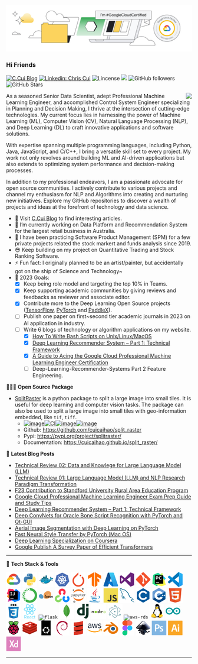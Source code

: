 <img src="Professional_Linkedin@2x.jpg">

### Hi Friends  <img src="https://raw.githubusercontent.com/TheDudeThatCode/TheDudeThatCode/master/Assets/Hi.gif" width=14 height=14>

[![C.Cui Blog](https://img.shields.io/badge/C.Cui%20Blog-Live-blue)](https://cuicaihao.com/)
[![Linkedin: Chris Cui](https://img.shields.io/badge/-Caihao%20Cui-blue?style=flat-square&logo=Linkedin&logoColor=white&link=https://www.linkedin.com/in/caihao-cui/)](https://www.linkedin.com/in/caihao-cui/)
![Lincense](https://img.shields.io/github/license/cuicaihao/cuicaihao?color=blue)
![](https://img.shields.io/github/last-commit/cuicaihao/cuicaihao?color=blue)
![GitHub followers](https://img.shields.io/github/followers/cuicaihao?label=Follow&style=social)
![GitHub Stars](https://img.shields.io/github/stars/cuicaihao?affiliations=OWNER&style=social)
 
<img align="right" src="https://github-readme-stats.vercel.app/api?username=cuicaihao&show_icons=true&icon_color=0366d6&text_color=24292e&bg_color=ffffff&hide_title=true&card_width=300" />

As a seasoned Senior Data Scientist, adept Professional Machine Learning Engineer, and accomplished Control System Engineer specializing in Planning and Decision Making, I thrive at the intersection of cutting-edge technologies. My current focus lies in harnessing the power of Machine Learning (ML), Computer Vision (CV), Natural Language Processing (NLP), and Deep Learning (DL) to craft innovative applications and software solutions.

With expertise spanning multiple programming languages, including Python, Java, JavaScript, and C/C++, I bring a versatile skill set to every project. My work not only revolves around building ML and AI-driven applications but also extends to optimizing system performance and decision-making processes.

In addition to my professional endeavors, I am a passionate advocate for open source communities. I actively contribute to various projects and channel my enthusiasm for NLP and Algorithms into creating and nurturing new initiatives. Explore my GitHub repositories to discover a wealth of projects and ideas at the forefront of technology and data science.

- 📝 Visit [C.Cui Blog](https://cuicaihao.com/) to find interesting articles.
- 🔭 I’m currently working on Data Platform and Recommendation System for the largest retail business in Australia.
- 🌱 I have been practicing Software Product Management (SPM) for a few private projects related the stock markert and funds analysis since 2019.
- 😎 Keep building on my project on Quantitative Trading and Stock Ranking Software.
- ⚡ Fun fact: I originally planned to be an artist/painter, but accidentally got on the ship of Science and Technology~
- 🤔 2023 Goals:
  - [X] Keep being role model and targeting the top 10% in Teams. 
  - [X] Keep supporting academic communities by giving reviews and feedbacks as reviewer and associate editor.
  - [X] Contribute more to the Deep Learning Open Source projects ([TensorFlow](https://github.com/tensorflow), [PyTorch](https://github.com/pytorch) and [PaddleX](https://github.com/PaddlePaddle)).
  - [ ] Publish one paper on first~second tier academic journals in 2023 on AI application in industry.
  - [ ] Write 6 blogs of technology or algorithm applications on my website.
    - [X] [How To Write Bash Scripts on Unix/Linux/MacOS](https://cuicaihao.com/learn-how-to-write-bash-scripts-on-unix-linux/)
    - [X] [Deep Learning Recommender System – Part 1: Technical Framework](https://cuicaihao.com/2022/06/26/deep-learning-recommender-systems-part-1-technical-framework/)
    - [X] [A Guide to Acing the Google Cloud Professional Machine Learning Engineer Certification](https://cuicaihao.com/2023/09/03/a-guide-to-acing-the-google-cloud-professional-machine-learning-engineer-certification/)
    - [ ] Deep-Learning-Recommender-Systems Part 2 Feature Engineering.

👨🏻‍💻 **Open Source Package**
- [SplitRaster](https://pypi.org/project/splitraster/) is a python package to split a large image into small tiles. It is useful for deep learning and computer vision tasks. The package can also be used to split a large image into small tiles with geo-information embedded, like `tif`, `tiff`. 
  - [![image](https://img.shields.io/pypi/v/splitraster?color=g)](https://python.org/pypi/splitraster)[![CI](https://img.shields.io/github/actions/workflow/status/cuicaihao/split_raster/python-app.yml?branch=master)](https://github.com/cuicaihao/split_raster/actions/workflows/python-app.yml)[![image](https://img.shields.io/pypi/dm/splitraster?color=blue)](https://python.org/pypi/splitraster)[![image](https://img.shields.io/github/license/cuicaihao/split_raster?color=blue)](https://python.org/pypi/splitraster)
  - Github: https://github.com/cuicaihao/split_raster
  - Pypi: https://pypi.org/project/splitraster/
  - Documentation:  https://cuicaihao.github.io/split_raster/ 

📕 **Latest Blog Posts**
<!-- BLOG:START -->
- [Technical Review 02: Data and Knowlege for Large Language Model &lpar;LLM&rpar;](https://cuicaihao.com/2023/10/30/technical-review-data-and-knowlege-for-large-language-model-llm/)
- [Technical Review 01: Large Language Model &lpar;LLM&rpar; and NLP Research Paradigm Transformation](https://cuicaihao.com/2023/10/30/technical-review-large-language-model-llm-and-nlp-research-paradigm-transformation/)
- [F23 Contribution to Standford University Rural Area Education Program](https://cuicaihao.com/2023/10/26/f23-contribution-to-standford-university-rural-area-education-program/)
- [Google Cloud Professional Machine Learning Engineer Exam Prep Guide and Study Tips](https://cuicaihao.com/2023/09/03/a-guide-to-acing-the-google-cloud-professional-machine-learning-engineer-certification/)
- [Deep Learning Recommender System – Part 1: Technical Framework](https://cuicaihao.com/2022/06/26/deep-learning-recommender-systems-part-1-technical-framework/)
- [Deep ConvNets for Oracle Bone Script Recognition with PyTorch and Qt-GUI](https://cuicaihao.com/2022/04/03/deep-convnets-for-oracle-bone-script-recognition-with-pytorch-and-qt-gui/)
- [Aerial Image Segmentation with Deep Learning on PyTorch](https://cuicaihao.com/2021/08/12/aerial-image-segmentation-with-deep-learning-on-pytorch/)
- [Fast Neural Style Transfer by PyTorch &lpar;Mac OS&rpar;](https://cuicaihao.com/2021/01/31/fast-neural-style-transfer-by-pytorch-mac-os-2/)
- [Deep Learning Specialization on Coursera](https://cuicaihao.com/2021/01/28/deep-learning-specialization-on-coursera/)
- [Google Publish A Survey Paper of Efficient Transformers](https://cuicaihao.com/2020/09/27/google-publish-a-survey-paper-of-efficient-transformers/)
<!-- BLOG:END -->
--- 
 
📖 **Tech Stack & Tools** 

<code><img height="40" src="https://raw.githubusercontent.com/devicons/devicon/master/icons/googlecloud/googlecloud-original.svg" title="googlecloud"></code> 
<code><img height="40" src="https://raw.githubusercontent.com/devicons/devicon/master/icons/python/python-original.svg" title="python"></code>
<code><img height="40" src="https://raw.githubusercontent.com/devicons/devicon/master/icons/docker/docker-original.svg" title="docker"></code>
<code><img height="40" src="https://raw.githubusercontent.com/devicons/devicon/master/icons/kubernetes/kubernetes-plain.svg" title="kubernetes"></code>
<code><img height="40" src="https://raw.githubusercontent.com/devicons/devicon/master/icons/pytorch/pytorch-original.svg" title="pytorch"></code>
<code><img height="40" src="https://raw.githubusercontent.com/devicons/devicon/master/icons/tensorflow/tensorflow-original.svg" title="tensorflow"></code>
<code><img height="40" src="https://raw.githubusercontent.com/devicons/devicon/master/icons/azure/azure-original.svg" title="azure"></code>
<code><img height="40" src="https://raw.githubusercontent.com/devicons/devicon/master/icons/visualstudio/visualstudio-plain.svg" title="visualstudio"></code>
<code><img height="40" src="https://raw.githubusercontent.com/devicons/devicon/master/icons/git/git-original.svg" title="git"></code>
<code><img height="40" src="https://raw.githubusercontent.com/devicons/devicon/master/icons/pycharm/pycharm-original.svg" title="pycharm"></code>
<code><img height="40" src="https://raw.githubusercontent.com/devicons/devicon/master/icons/vscode/vscode-original.svg" title="vscode"></code>
<code><img height="40" src="https://raw.githubusercontent.com/devicons/devicon/master/icons/intellij/intellij-original.svg" title="intellij"></code> 
<code><img height="40" src="https://raw.githubusercontent.com/devicons/devicon/master/icons/anaconda/anaconda-original.svg" title="anaconda"></code>
<code><img height="40" src="https://raw.githubusercontent.com/github/explore/80688e429a7d4ef2fca1e82350fe8e3517d3494d/topics/scikit-learn/scikit-learn.png" title="sklearn"></code>
<code><img height="40" src="https://raw.githubusercontent.com/devicons/devicon/master/icons/opencv/opencv-original.svg" title="opencv"></code>
<code><img height="40" src="https://raw.githubusercontent.com/devicons/devicon/master/icons/jupyter/jupyter-original-wordmark.svg" title="jupyter"></code>
<code><img height="40" src="https://raw.githubusercontent.com/devicons/devicon/master/icons/java/java-original.svg" title="java"></code>
<code><img height="40" src="https://raw.githubusercontent.com/devicons/devicon/master/icons/javascript/javascript-original.svg" title="javascript"></code>
<code><img height="40" src="https://raw.githubusercontent.com/devicons/devicon/master/icons/mysql/mysql-original.svg" title="mysql"></code>
<code><img height="40" src="https://raw.githubusercontent.com/devicons/devicon/master/icons/c/c-plain.svg" title="C"></code>
<code><img height="40" src="https://raw.githubusercontent.com/devicons/devicon/master/icons/cplusplus/cplusplus-original.svg" title="C++"></code>
<code><img height="40" src="https://raw.githubusercontent.com/devicons/devicon/master/icons/html5/html5-original.svg" title="html5"></code>
<code><img height="40" src="https://raw.githubusercontent.com/devicons/devicon/master/icons/css3/css3-original-wordmark.svg" title="css3"></code>
<code><img height="40" src="https://raw.githubusercontent.com/devicons/devicon/master/icons/react/react-original-wordmark.svg" title="react"></code>
<code><img height="40" src="https://www.vectorlogo.zone/logos/pocoo_flask/pocoo_flask-icon.svg" title="flask"></code>
<code><img height="40" src="https://raw.githubusercontent.com/devicons/devicon/master/icons/mongodb/mongodb-original.svg" title="mongodb"></code>
<code><img height="40" src="https://raw.githubusercontent.com/devicons/devicon/master/icons/django/django-plain.svg" title="django"></code>
<code><img height="40" src="https://raw.githubusercontent.com/devicons/devicon/master/icons/nodejs/nodejs-original-wordmark.svg" title="node.js"></code>
<code><img height="40" src="https://raw.githubusercontent.com/devicons/devicon/master/icons/electron/electron-original.svg" title="electron"></code> 
<code><img height="40" src="https://cdn.worldvectorlogo.com/logos/aws-rds.svg" title="aws-rds"></code>
<code><img height="40" src="https://raw.githubusercontent.com/devicons/devicon/master/icons/linux/linux-original.svg" title="linux"></code>
<code><img height="40" src="https://raw.githubusercontent.com/devicons/devicon/master/icons/arduino/arduino-original.svg" title="arduino"></code>
<code><img height="40" src="https://raw.githubusercontent.com/devicons/devicon/master/icons/raspberrypi/raspberrypi-original.svg" title="raspberrypi"></code>
<code><img height="40" src="https://raw.githubusercontent.com/devicons/devicon/master/icons/redis/redis-original.svg" title="redis"></code>
<code><img height="40" src="https://raw.githubusercontent.com/devicons/devicon/master/icons/ubuntu/ubuntu-plain.svg" title="ubuntu"></code>
<code><img height="40" src="https://raw.githubusercontent.com/devicons/devicon/master/icons/debian/debian-original.svg" title="debian"></code>
<code><img height="40" src="https://raw.githubusercontent.com/devicons/devicon/master/icons/scala/scala-original.svg" title="scala"></code>
<code><img height="40" src="https://raw.githubusercontent.com/devicons/devicon/master/icons/amazonwebservices/amazonwebservices-original-wordmark.svg" title="aws"></code>
<code><img height="40" src="https://raw.githubusercontent.com/devicons/devicon/master/icons/blender/blender-original.svg" title="blender"></code>
<code><img height="40" src="https://raw.githubusercontent.com/devicons/devicon/master/icons/figma/figma-original.svg" title="figma"></code>
<code><img height="40" src="https://raw.githubusercontent.com/devicons/devicon/master/icons/inkscape/inkscape-original.svg" title="inkscape"></code>
<code><img height="40" src="https://raw.githubusercontent.com/devicons/devicon/master/icons/photoshop/photoshop-plain.svg" title="photoshop"></code>
<code><img height="40" src="https://raw.githubusercontent.com/devicons/devicon/master/icons/illustrator/illustrator-plain.svg" title="illustrator"></code>
<code><img height="40" src="https://raw.githubusercontent.com/devicons/devicon/master/icons/xd/xd-plain.svg" title="xd"></code>

---